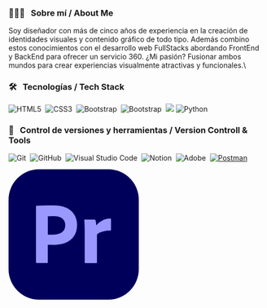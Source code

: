 

### 👨🏻‍💻 &nbsp; Sobre mí / About Me

Soy diseñador con más de cinco años de experiencia en la creación de identidades visuales y contenido gráfico de todo tipo. Además combino estos conocimientos con el desarrollo web FullStacks abordando FrontEnd y BackEnd para ofrecer un servicio 360. ¿Mi pasión? Fusionar ambos mundos para crear experiencias visualmente atractivas y funcionales.\

### 🛠 &nbsp; Tecnologías / Tech Stack

![HTML5](https://img.shields.io/badge/html5-%23E34F26.svg?style=for-the-badge&logo=html5&logoColor=white)&nbsp;
![CSS3](https://img.shields.io/badge/css3-%231572B6.svg?style=for-the-badge&logo=css3&logoColor=white)&nbsp;
![Bootstrap](https://img.shields.io/badge/bootstrap-%23563D7C.svg?style=for-the-badge&logo=bootstrap&logoColor=white)&nbsp;
![Bootstrap](https://img.shields.io/badge/bootstrap-%23563D7C.svg?style=for-the-badge&logo=bootstrap&logoColor=white)&nbsp;
<img src="https://img.shields.io/badge/React-20232A?style=for-the-badge&logo=react&logoColor=61DAFB">
![Python](https://img.shields.io/badge/python-3670A0?style=for-the-badge&logo=python&logoColor=ffdd54)&nbsp;


### 🧰 &nbsp; Control de versiones y herramientas / Version Controll & Tools 

![Git](https://img.shields.io/badge/git-%23F05033.svg?style=for-the-badge&logo=git&logoColor=white)&nbsp;
![GitHub](https://img.shields.io/badge/github-%23121011.svg?style=for-the-badge&logo=github&logoColor=white)&nbsp;
![Visual Studio Code](https://img.shields.io/badge/Visual%20Studio%20Code-0078d7.svg?style=for-the-badge&logo=visual-studio-code&logoColor=white)&nbsp;
![Notion](https://img.shields.io/badge/Notion-%23000000.svg?style=for-the-badge&logo=notion&logoColor=white)&nbsp;
![Adobe](https://img.shields.io/badge/adobe-%23FF0000.svg?style=for-the-badge&logo=adobe&logoColor=white)&nbsp;
 <a href="#"><img alt="Postman" src="https://img.shields.io/badge/Postman-FF6C37?style=for-the-badge&logo=Postman&logoColor=white"></a>

<svg xmlns="http://www.w3.org/2000/svg" width="256" height="256" fill="none" viewBox="0 0 256 256"><rect width="256" height="256" fill="#00005B" rx="60"/><path fill="#99F" d="M54 182.68V72.8133C54 72.0667 54.32 71.64 55.0667 71.64C56.88 71.64 58.5867 71.64 61.04 71.5333C63.6 71.4267 66.2667 71.4267 69.1467 71.32C72.0267 71.2133 75.12 71.2133 78.4267 71.1067C81.7333 71 84.9333 71 88.1333 71C96.88 71 104.133 72.0667 110.107 74.3067C115.44 76.12 120.347 79.1067 124.4 83.0533C127.813 86.4667 130.48 90.6267 132.187 95.2133C133.787 99.6933 134.64 104.28 134.64 109.08C134.64 118.253 132.507 125.827 128.24 131.8C123.973 137.773 118 142.253 111.067 144.813C103.813 147.48 95.8133 148.44 87.0667 148.44C84.5067 148.44 82.8 148.44 81.7333 148.333C80.6667 148.227 79.1733 148.227 77.1467 148.227V182.467C77.2533 183.213 76.72 183.853 75.9733 183.96H75.5467H55.28C54.4267 183.96 54 183.533 54 182.573V182.68ZM77.2533 92.3333V128.173C78.7467 128.28 80.1333 128.387 81.4133 128.387H87.0667C91.2267 128.387 95.3867 127.747 99.3333 126.467C102.747 125.507 105.733 123.48 108.08 120.813C110.32 118.147 111.387 114.52 111.387 109.827C111.493 106.52 110.64 103.213 108.933 100.333C107.12 97.56 104.56 95.4267 101.467 94.2533C97.52 92.6533 93.2533 92.0133 88.88 92.12C86.1067 92.12 83.6533 92.12 81.6267 92.2267C79.4933 92.12 78 92.2267 77.2533 92.3333V92.3333Z"/><path fill="#99F" d="M150 98.6267H168.667C169.734 98.6267 170.587 99.3733 170.907 100.333C171.227 101.187 171.44 102.04 171.547 103C171.76 104.067 171.974 105.24 172.08 106.307C172.187 107.48 172.294 108.76 172.294 110.147C175.494 106.413 179.334 103.32 183.707 100.973C188.614 98.2 194.267 96.8133 199.92 96.8133C200.667 96.7067 201.307 97.24 201.414 97.9867V98.4133V119.213C201.414 120.067 200.88 120.387 199.707 120.387C195.867 120.28 191.92 120.6 188.187 121.453C185.094 122.093 182.107 123.053 179.227 124.333C177.2 125.293 175.28 126.573 173.787 128.28V182.68C173.787 183.747 173.36 184.173 172.4 184.173H151.387C150.534 184.28 149.787 183.747 149.68 182.893V182.467V123.373C149.68 120.813 149.68 118.147 149.574 115.373C149.467 112.6 149.467 109.827 149.36 107.053C149.36 104.6 149.147 102.253 148.934 99.8C148.827 99.2667 149.147 98.7333 149.68 98.6267C149.68 98.52 149.894 98.52 150 98.6267V98.6267Z"/></svg>
